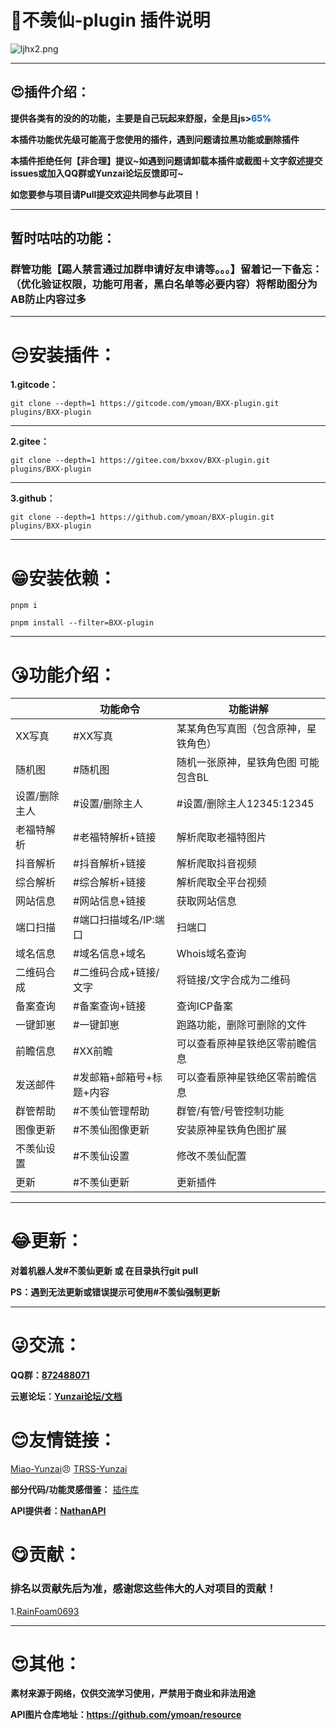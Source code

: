 # 🤣不羡仙-plugin 插件说明

![ljhx2.png](https://raw.gitcode.com/user-images/assets/5424764/be7eaf0c-76b9-40dc-9e5f-dc47ebfadb8b/ljhx2.png 'ljhx2.png')
****
## 😍插件介绍：
**提供各类有的没的的功能，主要是自己玩起来舒服，全是且js><span style="color:#0066cc;">65%</span>**

**本插件功能优先级可能高于您使用的插件，遇到问题请拉黑功能或删除插件**

**本插件拒绝任何【非合理】提议~如遇到问题请卸载本插件或截图＋文字叙述提交issues或加入QQ群或Yunzai论坛反馈即可~**

**如您要参与项目请Pull提交欢迎共同参与此项目！**
****
## 暂时咕咕的功能：
### 群管功能【踢人禁言通过加群申请好友申请等。。。】留着记一下备忘：（优化验证权限，功能可用者，黑白名单等必要内容）将帮助图分为AB防止内容过多

****

# 😒安装插件：
**1.gitcode：**

`git clone --depth=1 https://gitcode.com/ymoan/BXX-plugin.git plugins/BXX-plugin`
****
**2.gitee：**

`git clone --depth=1 https://gitee.com/bxxov/BXX-plugin.git plugins/BXX-plugin`

****

**3.github：**

`git clone --depth=1 https://github.com/ymoan/BXX-plugin.git plugins/BXX-plugin`

****
# 😁安装依赖：
`pnpm i`

`pnpm install --filter=BXX-plugin`
****
# 😘功能介绍：
| | 功能命令|功能讲解  |
|--|--|--|
|XX写真 |#XX写真 | 某某角色写真图（包含原神，星铁角色） |
|随机图|#随机图 |随机一张原神，星铁角色图 可能包含BL|
|设置/删除主人|#设置/删除主人 |#设置/删除主人12345:12345|
|老福特解析|#老福特解析+链接 |解析爬取老福特图片|
|抖音解析|#抖音解析+链接 |解析爬取抖音视频|
|综合解析|#综合解析+链接 |解析爬取全平台视频|
|网站信息|#网站信息+链接 |获取网站信息|
|端口扫描|#端口扫描域名/IP:端口 |扫端口|
|域名信息|#域名信息+域名 |Whois域名查询|
|二维码合成|#二维码合成+链接/文字 |将链接/文字合成为二维码|
|备案查询|#备案查询+链接 |查询ICP备案|
|一键卸崽|#一键卸崽|跑路功能，删除可删除的文件|
|前瞻信息|#XX前瞻|可以查看原神星铁绝区零前瞻信息|
|发送邮件|#发邮箱+邮箱号+标题+内容|可以查看原神星铁绝区零前瞻信息|
|群管帮助|#不羡仙管理帮助|群管/有管/号管控制功能|
|图像更新|#不羡仙图像更新|安装原神星铁角色图扩展|
|不羡仙设置|#不羡仙设置 |修改不羡仙配置|
|更新|#不羡仙更新|更新插件|

****

# 😂更新：
**对着机器人发#不羡仙更新 或 在目录执行git pull**

**PS：遇到无法更新或错误提示可使用#不羡仙强制更新**

****
# 😜交流：
**QQ群：[872488071](https://qm.qq.com/q/SA5dEJf6MM)**

**云崽论坛：[Yunzai论坛/文档](https://yunz.cc)**

# 😊友情链接：
[Miao-Yunzai](https://gitee.com/yoimiya-kokomi/Miao-Yunzai)😠
[TRSS-Yunzai](https://gitee.com/TimeRainStarSky/Yunzai)

**部分代码/功能灵感借鉴：**
[插件库](https://gitee.com/yhArcadia/Yunzai-Bot-plugins-index)

**API提供者：[NathanAPI](https://api.nanyinet.com/)**
# 😋贡献：
### 排名以贡献先后为准，感谢您这些伟大的人对项目的贡献！
1.[RainFoam0693](https://github.com/RainFoam0693)

****
# 😍其他：

**素材来源于网络，仅供交流学习使用，严禁用于商业和非法用途**

**API图片仓库地址：https://github.com/ymoan/resource**
